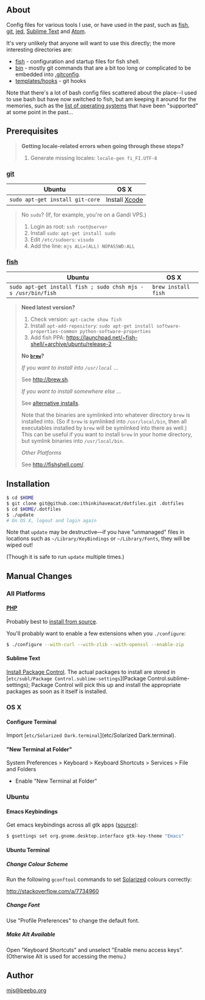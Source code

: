 ## About

Config files for various tools I use, or have used in the past, such as
[fish](http://fishshell.com/), [git](http://git-scm.com/),
[jed](http://www.jedsoft.org/jed/), [Sublime
Text](http://www.sublimetext.com/) and [Atom](https://atom.io/).

It's very unlikely that anyone will want to use this directly; the more
interesting directories are:

* [fish](fish) - configuration and startup files for fish shell.
* [bin](bin) - mostly git commands that are a bit too long or complicated to be
  embedded into [.gitconfig](home/.gitconfig).
* [templates/hooks](templates/hooks) - git hooks

Note that there's a lot of bash config files scattered about the place--I used
to use bash but have now switched to fish, but am keeping it around for the
memories, such as the [list of operating systems](unix) that have been
"supported" at some point in the past...

## Prerequisites

> **Getting locale-related errors when going through these steps?**
>
> 1. Generate missing locales: `locale-gen fi_FI.UTF-8`

### [git](http://git-scm.com/)

Ubuntu | OS X
-------|-----
`sudo apt-get install git-core`|Install [Xcode](https://developer.apple.com/xcode/downloads/)

> No `sudo`? (If, for example, you're on a Gandi VPS.)
>
> 1. Login as root: `ssh root@server`
> 1. Install `sudo`: `apt-get install sudo`
> 1. Edit `/etc/sudoers`: `visudo`
> 1. Add the line: `mjs ALL=(ALL) NOPASSWD:ALL`

### [fish](http://fishshell.com/)

Ubuntu | OS X
-------|-----
`sudo apt-get install fish ; sudo chsh mjs -s /usr/bin/fish`|`brew install fish`

> **Need latest version?**
>
> 1. Check version: `apt-cache show fish`
> 1. Install `apt-add-repository`: `sudo apt-get install software-properties-common python-software-properties`
> 1. Add fish PPA: <https://launchpad.net/~fish-shell/+archive/ubuntu/release-2>
>
> **No [`brew`](http://brew.sh/)?**
>
> *If you want to install into `/usr/local` ...*
>
> See <http://brew.sh>.
>
> *If you want to install somewhere else ...*
>
> See [alternative installs](https://github.com/Homebrew/homebrew/blob/master/share/doc/homebrew/Installation.md#alternative-installs).
>
> Note that the binaries are symlinked into whatever directory `brew` is
installed into. (So if `brew` is symlinked into `/usr/local/bin`, then
all executables installed by `brew` will be symlinked into there as well.)
This can be useful if you want to install `brew` in your home
directory, but symlink binaries into `/usr/local/bin`.
>
> *Other Platforms*
>
> See <http://fishshell.com/>.

## Installation

````sh
$ cd $HOME
$ git clone git@github.com:ithinkihaveacat/dotfiles.git .dotfiles
$ cd $HOME/.dotfiles
$ ./update
# On OS X, logout and login again
````

Note that `update` may be destructive&#8212;if you have "unmanaged" files in
locations such as `~/Library/KeyBindings` or `~/Library/Fonts`, they will be
wiped out!

(Though it is safe to run `update` multiple times.)

## Manual Changes

### All Platforms

#### [PHP](http://php.net)

Probably best to [install from source](http://php.net/downloads.php).

You'll probably want to enable a few extensions when you `./configure`:

````sh
$ ./configure --with-curl --with-zlib --with-openssl --enable-zip
````

#### Sublime Text

[Install Package Control](https://sublime.wbond.net/installation). The actual
packages to install are stored in [`etc/subl/Package Control.sublime-settings`](Package Control.sublime-settings); Package Control
will pick this up and install the appropriate packages as soon as it itself is
installed.

### OS X

#### Configure Terminal

Import [`etc/Solarized Dark.terminal`](etc/Solarized Dark.terminal).

#### "New Terminal at Folder"

System Preferences > Keyboard > Keyboard Shortcuts > Services > File and Folders

* Enable "New Terminal at Folder"

### Ubuntu

#### Emacs Keybindings

Get emacs keybindings across all gtk apps
([source](http://superuser.com/a/348609)):

````sh
$ gsettings set org.gnome.desktop.interface gtk-key-theme "Emacs"
````

#### Ubuntu Terminal

##### Change Colour Scheme

Run the following `gconftool` commands to set
[Solarized](http://ethanschoonover.com/solarized) colours correctly:

<http://stackoverflow.com/a/7734960>

##### Change Font

Use "Profile Preferences" to change the default font.

##### Make Alt Available

Open "Keyboard Shortcuts" and unselect "Enable menu access keys".
(Otherwise Alt is used for accessing the menu.)

## Author

<mjs@beebo.org>
